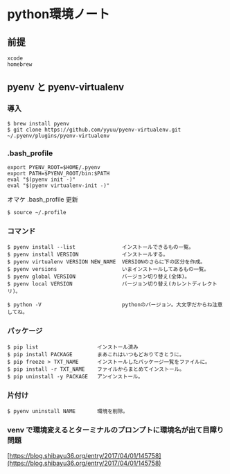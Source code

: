 python環境ノート
===


## 前提

    xcode
    homebrew


## pyenv と pyenv-virtualenv

### 導入

    $ brew install pyenv
    $ git clone https://github.com/yyuu/pyenv-virtualenv.git ~/.pyenv/plugins/pyenv-virtualenv

### .bash_profile

    export PYENV_ROOT=$HOME/.pyenv
    export PATH=$PYENV_ROOT/bin:$PATH
    eval "$(pyenv init -)"
    eval "$(pyenv virtualenv-init -)"

オマケ .bash_profile 更新

    $ source ~/.profile

### コマンド

    $ pyenv install --list               インストールできるもの一覧。
    $ pyenv install VERSION              インストールする。
    $ pyenv virtualenv VERSION NEW_NAME  VERSIONのさらに下の区分を作成。
    $ pyenv versions                     いまインストールしてあるもの一覧。
    $ pyenv global VERSION               バージョン切り替え(全体)。
    $ pyenv local VERSION                バージョン切り替え(カレントディレクトリ)。

    $ python -V                          pythonのバージョン。大文字だからね注意してね。

### パッケージ

    $ pip list                   インストール済み
    $ pip install PACKAGE        まあこれはいつもどおりてきとうに。
    $ pip freeze > TXT_NAME      インストールしたパッケージ一覧をファイルに。
    $ pip install -r TXT_NAME    ファイルからまとめてインストール。
    $ pip uninstall -y PACKAGE   アンインストール。

### 片付け

    $ pyenv uninstall NAME       環境を削除。

### venv で環境変えるとターミナルのプロンプトに環境名が出て目障り問題

[https://blog.shibayu36.org/entry/2017/04/01/145758](https://blog.shibayu36.org/entry/2017/04/01/145758)
